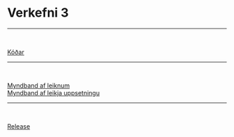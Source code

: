 # Verkefni 3

---

<br>

[Kóðar](https://github.com/Emilb05/leikjaforritun_1/tree/main/Verkefni_3/kodar)

---

<br>

[Myndband af leiknum](https://youtu.be/26wXm-SSYks)
<br>
[Myndband af leikja uppsetningu](https://youtu.be/zHkTfi3cF1E)

---

<br>

[Release](https://github.com/Emilb05/leikjaforritun_1/releases/tag/v0.1.0)
